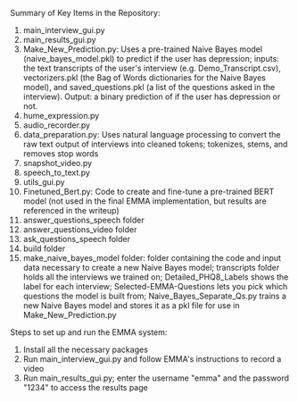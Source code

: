 Summary of Key Items in the Repository:
1. main_interview_gui.py
1. main_results_gui.py
1. Make_New_Prediction.py: Uses a pre-trained Naive Bayes model (naive_bayes_model.pkl) to predict if the user has depression; inputs: the text transcripts of the user's interview (e.g. Demo_Transcript.csv), vectorizers.pkl (the Bag of Words dictionaries for the Naive Bayes model), and saved_questions.pkl (a list of the questions asked in the interview). Output: a binary prediction of if the user has depression or not.
1. hume_expression.py
1. audio_recorder.py
1. data_preparation.py: Uses natural language processing to convert the raw text output of interviews into cleaned tokens; tokenizes, stems, and removes stop words
1. snapshot_video.py
1. speech_to_text.py
1. utils_gui.py
1. Finetuned_Bert.py: Code to create and fine-tune a pre-trained BERT model (not used in the final EMMA implementation, but results are referenced in the writeup)
1. answer_questions_speech folder
1. answer_questions_video folder
1. ask_questions_speech folder
1. build folder
1. make_naive_bayes_model folder: folder containing the code and input data necessary to create a new Naive Bayes model; transcripts folder holds all the interviews we trained on; Detailed_PHQ8_Labels shows the label for each interview; Selected-EMMA-Questions lets you pick which questions the model is built from; Naive_Bayes_Separate_Qs.py trains a new Naive Bayes model and stores it as a pkl file for use in Make_New_Prediction.py

Steps to set up and run the EMMA system:
1. Install all the necessary packages
1. Run main_interview_gui.py and follow EMMA's instructions to record a video
1. Run main_results_gui.py; enter the username "emma" and the password "1234" to access the results page
